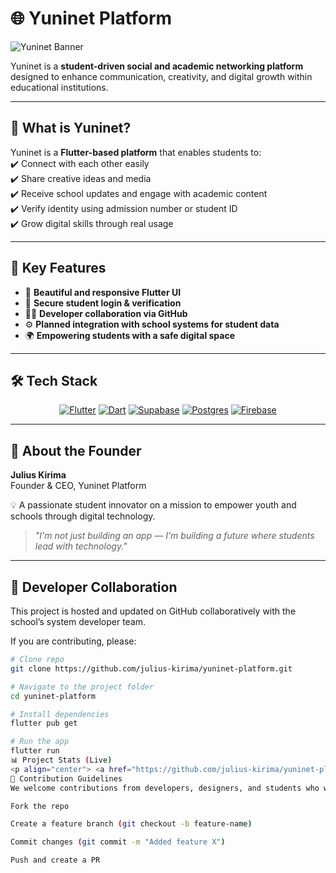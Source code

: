 # 🌐 Yuninet Platform  

![Yuninet Banner](https://capsule-render.vercel.app/api?type=wave&color=0:3ECF8E,100:0175C2&height=250&section=header&text=Yuninet%20Platform&fontSize=50&fontColor=ffffff&animation=fadeIn)  

Yuninet is a **student-driven social and academic networking platform** designed to enhance communication, creativity, and digital growth within educational institutions.  

---

## 🚀 What is Yuninet?  

Yuninet is a **Flutter-based platform** that enables students to:  
✔️ Connect with each other easily  
✔️ Share creative ideas and media  
✔️ Receive school updates and engage with academic content  
✔️ Verify identity using admission number or student ID  
✔️ Grow digital skills through real usage  

---

## 🎯 Key Features  

- 📱 **Beautiful and responsive Flutter UI**  
- 🔐 **Secure student login & verification**  
- 🧑‍💻 **Developer collaboration via GitHub**  
- ⚙️ **Planned integration with school systems for student data**  
- 🌍 **Empowering students with a safe digital space**  

---

## 🛠 Tech Stack  

<p align="center">
  <a href="https://flutter.dev/"><img src="https://img.shields.io/badge/Flutter-02569B?style=for-the-badge&logo=flutter&logoColor=white" alt="Flutter"></a>
  <a href="https://dart.dev/"><img src="https://img.shields.io/badge/Dart-0175C2?style=for-the-badge&logo=dart&logoColor=white" alt="Dart"></a>
  <a href="https://supabase.com/"><img src="https://img.shields.io/badge/Supabase-3ECF8E?style=for-the-badge&logo=supabase&logoColor=white" alt="Supabase"></a>
  <a href="https://www.postgresql.org/"><img src="https://img.shields.io/badge/Postgres-4169E1?style=for-the-badge&logo=postgresql&logoColor=white" alt="Postgres"></a>
  <a href="https://firebase.google.com/"><img src="https://img.shields.io/badge/Firebase-FFCA28?style=for-the-badge&logo=firebase&logoColor=black" alt="Firebase"></a>
</p>  

---

## 👤 About the Founder  

**Julius Kirima**  
Founder & CEO, Yuninet Platform  

💡 A passionate student innovator on a mission to empower youth and schools through digital technology.  

> *"I'm not just building an app — I'm building a future where students lead with technology."*  

---

## 🔧 Developer Collaboration  

This project is hosted and updated on GitHub collaboratively with the school’s system developer team.  

If you are contributing, please:  

```bash
# Clone repo
git clone https://github.com/julius-kirima/yuninet-platform.git

# Navigate to the project folder
cd yuninet-platform

# Install dependencies
flutter pub get

# Run the app
flutter run
📊 Project Stats (Live)
<p align="center"> <a href="https://github.com/julius-kirima/yuninet-platform"> <img src="https://img.shields.io/github/repo-size/julius-kirima/yuninet-platform?style=for-the-badge&color=blue" alt="Repo Size"/> </a> <a href="https://github.com/julius-kirima/yuninet-platform/stargazers"> <img src="https://img.shields.io/github/stars/julius-kirima/yuninet-platform?style=for-the-badge&color=yellow" alt="Stars"/> </a> <a href="https://github.com/julius-kirima/yuninet-platform/forks"> <img src="https://img.shields.io/github/forks/julius-kirima/yuninet-platform?style=for-the-badge&color=green" alt="Forks"/> </a> <a href="https://github.com/julius-kirima/yuninet-platform/issues"> <img src="https://img.shields.io/github/issues/julius-kirima/yuninet-platform?style=for-the-badge&color=red" alt="Issues"/> </a> <a href="https://github.com/julius-kirima/yuninet-platform/commits/main"> <img src="https://img.shields.io/github/last-commit/julius-kirima/yuninet-platform?style=for-the-badge&color=purple" alt="Last Commit"/> </a> </p>
🌟 Contribution Guidelines
We welcome contributions from developers, designers, and students who want to build the future of academic networking.

Fork the repo

Create a feature branch (git checkout -b feature-name)

Commit changes (git commit -m "Added feature X")

Push and create a PR